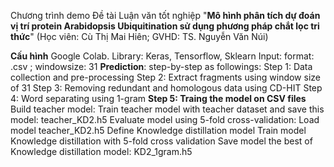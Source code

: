 Chương trình demo Đề tài Luận văn tốt nghiệp "**Mô hình phân tích dự đoán vị trí protein Arabidopsis Ubiquitination sử dụng phương pháp chắt lọc tri thức**"
(Học viên: Cù Thị Mai Hiên; GVHD: TS. Nguyễn Văn Núi)

**Cấu hình**
  Google Colab.
  Library: Keras, Tensorflow, Sklearn
  Input: format: .csv ; windowsize: 31
**Prediction**: step-by-step as followings:
  Step 1: Data collection and pre-processing
  Step 2: Extract fragments using window size of 31
  Step 3: Removing redundant and homologous data using CD-HIT
  Step 4: Word separating using 1-gram
**Step 5: Traing the model on CSV files**
    Build teacher model:
    Train teacher model with teacher dataset and save this model: teacher_KD2.h5
    Evaluate model using 5-fold cross-validation:
    Load model teacher_KD2.h5
    Define Knowledge distillation model
    Train model Knowledge distillation with 5-fold cross validation
    Save model the best of Knowledge distillation model: KD2_1gram.h5
